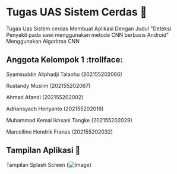 # Tugas UAS Sistem Cerdas :rocket:
Tugas Uas Sistem cerdas Membuat Aplikasi Dengan Judul "Deteksi Penyakit pada sawi menggunakan metode CNN berbasis Android"
Menggunakan Algoritma CNN

## Anggota Kelompok 1 :trollface:
<p>Syamsuddin Aliphadji Talaohu (202155202066)</p>
<p>Rustandy Muslim (202155202067)</p>
<p>Ahmad Afandi (202155202002)</p>
<p>Adriansyach Heriyanto (202155202016)</p>
<p>Muhammad Kemal Ikhsani Tangke (202155202029)</p>
<p>Marcellino Hendrik Franzs (202155202032)</p>

## Tampilan Aplikasi :iphone:
Tampilan Splash Screen
(![Image](https://github.com/user-attachments/assets/2adc8dfb-cea6-4c19-b573-35a5b8805934))
